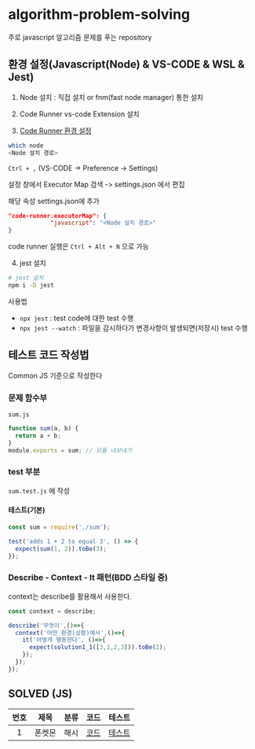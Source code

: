# algorithm-problem-solving

주로 javascript 알고리즘 문제를 푸는 repository

## 환경 설정(Javascript(Node) & VS-CODE & WSL & Jest)

1. Node 설치 : 직접 설치 or fnm(fast node manager) 통한 설치

2. Code Runner vs-code Extension 설치

3. [Code Runner 환경 설정](https://stackoverflow.com/questions/44983472/how-to-run-javascript-code-in-visual-studio-code-bin-sh-1-node-not-found)

```bash
which node
<Node 설치 경로>
```

`Ctrl + ,` (VS-CODE -> Preference -> Settings)

설정 창에서 Executor Map 검색 -> settings.json 에서 편집

해당 속성 settings.json에 추가

```json
"code-runner.executorMap": {
            "javascript": "<Node 설치 경로>"
}
```

code runner 실행은 `Ctrl + Alt + N` 으로 가능

4. jest 설치

```bash
# jest 설치
npm i -D jest
```

사용법

* `npx jest` : test code에 대한 test 수행
* `npx jest --watch` : 파일을 감시하다가 변경사항이 발생되면(저장시) test 수행

## 테스트 코드 작성법

Common JS 기준으로 작성한다

### 문제 함수부

`sum.js`

```javascript
function sum(a, b) {
  return a + b;
}
module.exports = sum; // 모듈 내보내기
```

### test 부분

`sum.test.js` 에 작성

#### 테스트(기본)

```javascript
const sum = require('./sum');

test('adds 1 + 2 to equal 3', () => {
  expect(sum(1, 2)).toBe(3);
});
```

### Describe - Context - It 패턴(BDD 스타일 중)

context는 describe를 활용해서 사용한다.

```javascript
const context = describe;

describe('무엇이',()=>{
  context('어떤 환경(상황)에서',()=>{
    it('어떻게 행동한다', ()=>{
      expect(solution1_1([3,1,2,3])).toBe(2);
    });
  });
});
```

## SOLVED (JS)

|번호|제목|분류|코드|테스트|
|:---:|:---:|:---:|:---:|:---:|
|1|폰켓몬|해시|[코드](/javascript/programmers-1-1.js)|[테스트](/javascript/programmers-1-1.test.js)|